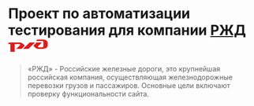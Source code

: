 # Проект по автоматизации тестирования для компании [РЖД](https://www.rzd.ru/) <img alt="Jenkins" height="25" src="images/icons/RZD.png" width="80"/>

> «РЖД» - Российские железные дороги, это крупнейшая российская компания, осуществляющая железнодорожные перевозки грузов и пассажиров. Основные цели включают проверку функциональности сайта.
